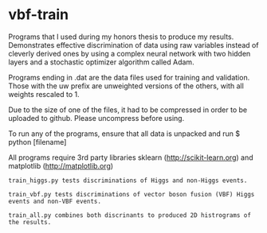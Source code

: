 # vbf-train
Programs that I used during my honors thesis to produce my results. Demonstrates effective discrimination of data using raw variables instead of cleverly derived ones by using a complex neural network with two hidden layers and a stochastic optimizer algorithm called Adam.

Programs ending in .dat are the data files used for training and validation. Those with the uw prefix are unweighted versions of the others, with all weights rescaled to 1.

Due to the size of one of the files, it had to be compressed in order to be uploaded to github. Please uncompress before using.

To run any of the programs, ensure that all data is unpacked and run $ python [filename]

All programs require 3rd party libraries sklearn (http://scikit-learn.org) and matplotlib (http://matplotlib.org)

    train_higgs.py tests discriminations of Higgs and non-Higgs events.

    train_vbf.py tests discriminations of vector boson fusion (VBF) Higgs events and non-VBF events.

    train_all.py combines both discrinants to produced 2D histrograms of the results.
